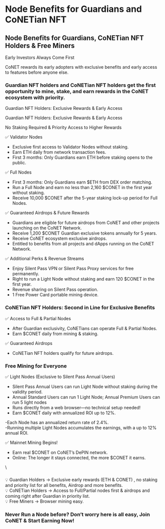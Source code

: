# Node Benefits for Guardians and CoNETian NFT

## Node Benefits for Guardians, CoNETian NFT Holders & Free Miners

Early Investors Always Come First

CoNET rewards its early adopters with exclusive benefits and early access to features before anyone else.

### Guardian NFT holders and CoNETian NFT holders get the first opportunity to mine, stake, and earn rewards in the CoNET ecosystem with priority.

Guardian NFT Holders: Exclusive Rewards & Early Access

Guardian NFT Holders: Exclusive Rewards & Early Access

No Staking Required & Priority Access to Higher Rewards

✅ Validator Nodes

* Exclusive first access to Validator Nodes without staking.
* Earn ETH daily from network transaction fees.
* First 3 months: Only Guardians earn ETH before staking opens to the public.

✅ Full Nodes

* First 3 months: Only Guardians earn $ETH from DEX order matching.
* Run a Full Node and earn no less than 2,160 $CONET in the first year without staking.
* Receive 10,000 $CONET after the 5-year staking lock-up period for Full Nodes.

✅ Guaranteed Airdrops & Future Rewards

* Guardians are eligible for future airdrops from CoNET and other projects launching on the CoNET Network.
* Receive 1,200 $CONET Guardian exclusive tokens annually for 5 years.
* Receive CoNET ecosystem exclusive airdrops.
* Entitled to benefits from all projects and dApps running on the CoNET Network.

✅ Additional Perks & Revenue Streams

* Enjoy Silent Pass VPN or Silent Pass Proxy services for free permanently.
* Right to run a Light Node without staking and earn 120 $CONET in the first year.
* Revenue sharing on Silent Pass operation.
* 1 Free Power Card portable mining device.

### CoNETian NFT Holders: Second in Line for Exclusive Benefits

✅ Access to Full & Partial Nodes

* After Guardian exclusivity, CoNETians can operate Full & Partial Nodes.
* Earn $CONET daily from mining & staking.

✅ Guaranteed Airdrops

* CoNETian NFT holders qualify for future airdrops.

### Free Mining for Everyone  &#x20;

✅ Light Nodes (Exclusive to Silent Pass Annual Users)

* Silent Pass Annual Users can run Light Node without staking during the validity period.&#x20;
* Annual Standard Users can run 1 Light Node; Annual Premium Users can run 5 light nodes&#x20;
* Runs directly from a web browser—no technical setup needed!
* Earn $CONET daily with annualized ROI up to 12%.&#x20;

&#x20;    -Each Node has an annualized return rate of 2.4%.\
&#x20;    -Running multiple Light Nodes accumulates the earnings, with a up to 12% annual ROI.

✅ Mainnet Mining Begins!

* Earn real $CONET on CoNET’s DePIN network.
* Online: The longer it stays connected, the more $CONET it earns.

\


###

💡 Guardian Holders → Exclusive early rewards (ETH & CONET) , no staking and priority list for all benefits, Airdrop and more benefits.\
💡 CoNETian Holders → Access to Full/Partial nodes first & airdrops and coming right after Guardian in priority list.\
💡 Free Miners → Browser mining easy.

### &#x20;Never Run a Node before? Don’t worry here is all easy, Join CoNET & Start Earning Now!
